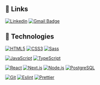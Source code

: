 ## 🙍 Links

[![Linkedin](https://img.shields.io/badge/-LinkedIn-blue?style=flat-square&logo=Linkedin&logoColor=white&link=https://www.linkedin.com/in/olaf-sulich/)](https://www.linkedin.com/in/krychaxp/)
[![Gmail Badge](https://img.shields.io/badge/-Gmail-c14438?style=flat-square&logo=Gmail&logoColor=white&link=mailto:szymonhrabia60@gmail.com)](mailto:krychaxp.pl@gmail.com)

## 🔧 Technologies

[![HTML5](https://img.shields.io/badge/-HTML5-E34F26?style=flat-square&logo=html5&logoColor=white&link=https://github.com/krychaxp/)](https://github.com/krychaxp/)
[![CSS3](https://img.shields.io/badge/-CSS3-1572B6?style=flat-square&logo=css3&link=https://github.com/krychaxp/)](https://github.com/krychaxp/)
[![Sass](https://img.shields.io/badge/-Sass-black?style=flat-square&logo=Sass&logoColor=pink)](https://github.com/krychaxp/)

[![JavaScript](https://img.shields.io/badge/-JavaScript-black?style=flat-square&logo=javascript&link=https://github.com/krychaxp/)](https://github.com/krychaxp/)
[![TypeScript](https://img.shields.io/badge/-TypeScript-007ACC?style=flat-square&logo=typescript&link=https://github.com/krychaxp/)](https://github.com/krychaxp/)

[![React](https://img.shields.io/badge/-React-black?style=flat-square&logo=react)](https://github.com/krychaxp/)
[![Next.js](https://img.shields.io/badge/-Next.js-black?style=flat-square&logo=Next.js&logoColor=white)](https://github.com/krychaxp/)
[![Node.js](https://img.shields.io/badge/-Node.js-green?style=flat-square&logo=Node.js)](https://github.com/krychaxp/)
[![PostgreSQL](https://img.shields.io/badge/-PostgreSQL-blue?style=flat-square&logo=PostgreSQL)](https://github.com/krychaxp/)

[![Git](https://img.shields.io/badge/-Git-black?style=flat-square&logo=git&link=https://github.com/olafsulich/)](https://github.com/krychaxp/)
[![Eslint](https://img.shields.io/badge/-Eslint-purple?style=flat-square&logo=Eslint&logoColor=white)](https://github.com/krychaxp/)
[![Prettier](https://img.shields.io/badge/-Prettier-black?style=flat-square&logo=Prettier&logoColor=white)](https://github.com/krychaxp/)
